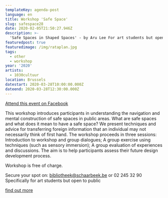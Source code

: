 ```yaml
---
templateKey: agenda-post
language: en
title: Workshop 'Safe Space'
slug: safespace28
date: 2020-02-05T21:50:27.946Z
description: >-
  'Safe Spaces in Shaped Spaces' - by Aru Lee For art students but open to all.
featuredpost: true
featuredimage: /img/rataplan.jpg
tags:
  - other
  - workshop
year: '2020'
artists:
  - 1030cultuur
location: Brussels
datestart: 2020-03-28T10:00:00.000Z
dateend: 2020-03-28T12:30:00.000Z
---
```

[Attend this event on Facebook](https://www.facebook.com/events/192525815161549/)

This workshop introduces participants in understanding the navigation and mental construction of safe spaces in public areas. What are safe spaces and what does it mean to have a safe space? We present techniques and advice for transferring foreign information that an individual may not necessarily think of first hand. The workshop proceeds in three sessions: Introduction to workshop and group dialogues; A group exercise using techniques (such as sensory immersion); A group evaluation of experiences and discussions. The aim is to help participants assess their future design development process.

Workshop is free of charge.

Secure your spot on: bibliotheek@schaarbeek.be or 02 245 32 90
Specifically for art students but open to public

[find out more](https://schaarbeek.bibliotheek.be/en/node/163?fbclid=IwAR08URDgB_QW2KdZwfNaPJmJD0r7zNC3ltykR0Jn5qwIjELhAwvv3-lP-WM)
